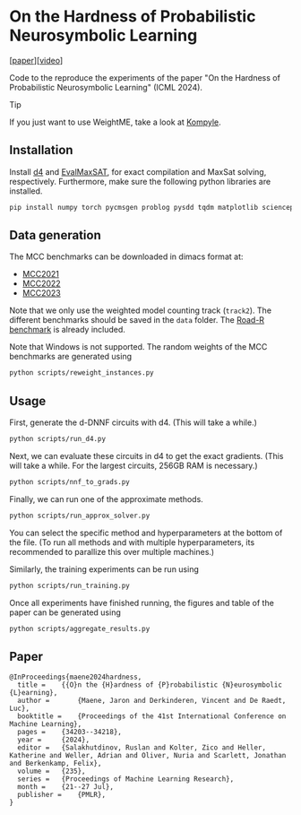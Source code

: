 # On the Hardness of Probabilistic Neurosymbolic Learning

[[paper](https://arxiv.org/pdf/2406.04472)][[video](https://www.youtube.com/watch?v=sWJU9dag5i8)]

Code to the reproduce the experiments of the paper "On the Hardness of Probabilistic Neurosymbolic Learning" (ICML 2024).

> [!TIP]
> If you just want to use WeightME, take a look at [Kompyle](https://github.com/jjcmoon/kompyle).

## Installation

Install [d4](https://github.com/crillab/d4) and [EvalMaxSAT](https://github.com/FlorentAvellaneda/EvalMaxSAT), for exact compilation and MaxSat solving, respectively.
Furthermore, make sure the following python libraries are installed.
```bash
pip install numpy torch pycmsgen problog pysdd tqdm matplotlib scienceplots
```

## Data generation

The MCC benchmarks can be downloaded in dimacs format at:
- [MCC2021](https://zenodo.org/records/10012857)
- [MCC2022](https://zenodo.org/records/10012860)
- [MCC2023](https://zenodo.org/records/10012864)

Note that we only use the weighted model counting track (`track2`). The different benchmarks should be saved in the `data` folder.
The [Road-R benchmark](https://github.com/EGiunchiglia/ROAD-R/tree/main/requirements) is already included.

Note that Windows is not supported. The random weights of the MCC benchmarks are generated using
```bash
python scripts/reweight_instances.py
```


## Usage

First, generate the d-DNNF circuits with d4. (This will take a while.)
```bash
python scripts/run_d4.py
```
Next, we can evaluate these circuits in d4 to get the exact gradients. (This will take a while. For the largest circuits, 256GB RAM is necessary.)
```bash
python scripts/nnf_to_grads.py
```

Finally, we can run one of the approximate methods.
```bash
python scripts/run_approx_solver.py
```

You can select the specific method and hyperparameters at the bottom of the file.
(To run all methods and with multiple hyperparameters, its recommended to parallize this over multiple machines.)

Similarly, the training experiments can be run using
```bash
python scripts/run_training.py
```

Once all experiments have finished running, the figures and table of the paper can be generated using
```bash
python scripts/aggregate_results.py
```

## Paper

```
@InProceedings{maene2024hardness,
  title = 	 {{O}n the {H}ardness of {P}robabilistic {N}eurosymbolic {L}earning},
  author =       {Maene, Jaron and Derkinderen, Vincent and De Raedt, Luc},
  booktitle = 	 {Proceedings of the 41st International Conference on Machine Learning},
  pages = 	 {34203--34218},
  year = 	 {2024},
  editor = 	 {Salakhutdinov, Ruslan and Kolter, Zico and Heller, Katherine and Weller, Adrian and Oliver, Nuria and Scarlett, Jonathan and Berkenkamp, Felix},
  volume = 	 {235},
  series = 	 {Proceedings of Machine Learning Research},
  month = 	 {21--27 Jul},
  publisher =    {PMLR},
}
```
